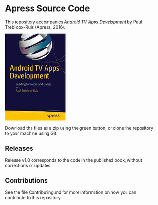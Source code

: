 # Apress Source Code

This repository accompanies [*Android TV Apps Development*](http://www.apress.com/9781484217832) by Paul Trebilcox-Ruiz (Apress, 2016).

![Cover image](9781484217832.jpg)

Download the files as a zip using the green button, or clone the repository to your machine using Git.

## Releases

Release v1.0 corresponds to the code in the published book, without corrections or updates.

## Contributions

See the file Contributing.md for more information on how you can contribute to this repository.
